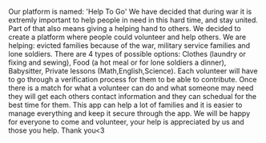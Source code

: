 Our platform is named: 'Help To Go'
We have decided that during war it is extremly important to help people in need in this hard time, and stay united.
Part of that also means giving a helping hand to others.
We decided to create a platform where people could volunteer and help others.
We are helping: evicted families because of the war, military service families and lone soldiers.
There are 4 types of possible options: 
Clothes (laundry or fixing and sewing),
Food (a hot meal or for lone soldiers a dinner),
Babysitter,
Private lessons (Math,English,Science).
Each volunteer will have to go through a verification process for them to be able to contribute.
Once there is a match for what a volunteer can do and what someone may need they will get each others contact information
and they can schedual for the best time for them.
This app can help a lot of families and it is easier to manage everything and keep it secure through the app.
We will be happy for everyone to come and volunteer, your help is appreciated by us and those you help.
Thank you<3

